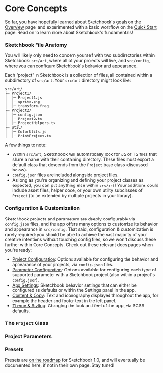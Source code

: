 # Core Concepts

So far, you have hopefully learned about Sketchbook's goals on the [Overview](README.md) page, and experimented with a basic workflow on the [Quick Start](quick-start.md) page. Read on to learn more about Sketchbook's fundamentals!

### Sketchbook File Anatomy

You will likely only need to concern yourself with two subdirectories within Sketchbook: `src/art`, where all of your projects will live, and `src/config`, where you can configure Sketchbook's behavior and appearance.

Each "project" in Sketchbook is a collection of files, all contained within a subdirectory of `src/art`. Your `src/art` directory might look like:

```
src/art/
├─ Project1/
│  ├─ Project1.js
│  ├─ sprite.png
│  ├─ transform.frag
├─ Project2/
│  ├─ config.json
│  ├─ Project2.ts
│  ├─ ProjectHelpers.ts
├─ util/
│  ├─ ColorUtils.js
│  ├─ PrintProject.ts
```

A few things to note:

-   Within `src/art`, Sketchbook will automatically look for JS or TS files that share a name with their containing directory. These files must export a default class that descends from the `Project` base class (discussed below).
-   `config.json` files are included alongside project files.
-   As long as you're organizing and defining your project classes as expected, you can put anything else within `src/art`! Your additions could include asset files, helper code, or your own utility subclasses of `Project` (to be extended by multiple projects in your library).

### Configuration & Customization

Sketchbook projects and parameters are deeply configurable via `config.json` files, and the app offers many options to customize its behavior and appearance in `src/config`. That said, configuration & customization is rarely required: you should be able to achieve the vast majority of your creative intentions without touching config files, so we won't discuss these further within Core Concepts. Check out these relevant docs pages when you're ready:

-   [Project Configuration](project-config.md): Options available for configuring the behavior and appearance of your projects, via `config.json` files.
-   [Parameter Configuration](param-config.md): Options available for configuring each type of supported parameter with a Sketchbook project (also within a project's `config.json`).
-   [App Settings](settings.md): Sketchbook behavior settings that can either be configured as defaults or within the Settings panel in the app.
-   [Content & Copy](content.md): Text and iconography displayed throughout the app, for example the header and footer text in the left panel.
-   [Theme & Styling](theme.md): Changing the look and feel of the app, via SCSS defaults.

### The `Project` Class

### Project Parameters

### Presets

Presets are [on the roadmap](https://github.com/flatpickles/sketchbook/issues/21) for Sketchbook 1.0, and will eventually be documented here, if not in their own page. Stay tuned!
